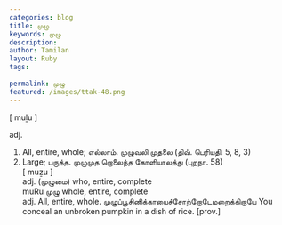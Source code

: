 ```yaml
---
categories: blog
title: முழு
keywords: முழு
description: 
author: Tamilan
layout: Ruby
tags: 
 
permalink: முழு
featured: /images/ttak-48.png
---
```

  
[ muḻu ]  
  
adj.   
1. All, entire, whole; எல்லாம். முழுவலி முதலை (திவ். பெரியதி. 5, 8, 3)  
2. Large; பருத்த. முழுமுத றொலைந்த கோளியாலத்து (புறநா. 58)  
[ muẕu ]  
adj. (முழுமை) who, entire, complete  
muRu முழு whole, entire, complete  
adj. All, entire, whole. முழுப்பூசினிக்காயைச்சோற்றோடேமறைக்கிறாயே You conceal an unbroken pumpkin in a dish of rice. [prov.]